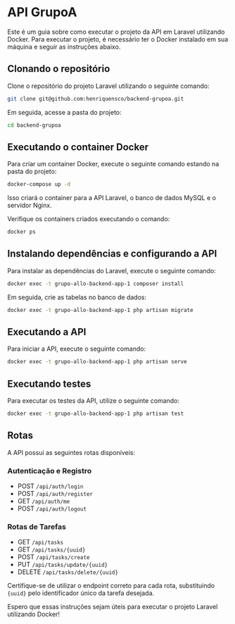 # API GrupoA

Este é um guia sobre como executar o projeto da API em Laravel utilizando Docker. Para executar o projeto, é necessário ter o Docker instalado em sua máquina e seguir as instruções abaixo.

## Clonando o repositório

Clone o repositório do projeto Laravel utilizando o seguinte comando:

```bash
git clone git@github.com:henriquensco/backend-grupoa.git
```

Em seguida, acesse a pasta do projeto:

```bash
cd backend-grupoa
```

## Executando o container Docker

Para criar um container Docker, execute o seguinte comando estando na pasta do projeto:

```bash
docker-compose up -d
```

Isso criará o container para a API Laravel, o banco de dados MySQL e o servidor Nginx.

Verifique os containers criados executando o comando:

```bash
docker ps
```

## Instalando dependências e configurando a API

Para instalar as dependências do Laravel, execute o seguinte comando:

```bash
docker exec -t grupo-allo-backend-app-1 composer install
```

Em seguida, crie as tabelas no banco de dados:

```bash
docker exec -t grupo-allo-backend-app-1 php artisan migrate
```

## Executando a API

Para iniciar a API, execute o seguinte comando:

```bash
docker exec -t grupo-allo-backend-app-1 php artisan serve
```

## Executando testes

Para executar os testes da API, utilize o seguinte comando:

```bash
docker exec -t grupo-allo-backend-app-1 php artisan test
```

## Rotas

A API possui as seguintes rotas disponíveis:

### Autenticação e Registro

- POST `/api/auth/login`
- POST `/api/auth/register`
- GET `/api/auth/me`
- POST `/api/auth/logout`

### Rotas de Tarefas

- GET `/api/tasks`
- GET `/api/tasks/{uuid}`
- POST `/api/tasks/create`
- PUT `/api/tasks/update/{uuid}`
- DELETE `/api/tasks/delete/{uuid}`

Certifique-se de utilizar o endpoint correto para cada rota, substituindo `{uuid}` pelo identificador único da tarefa desejada.

Espero que essas instruções sejam úteis para executar o projeto Laravel utilizando Docker!